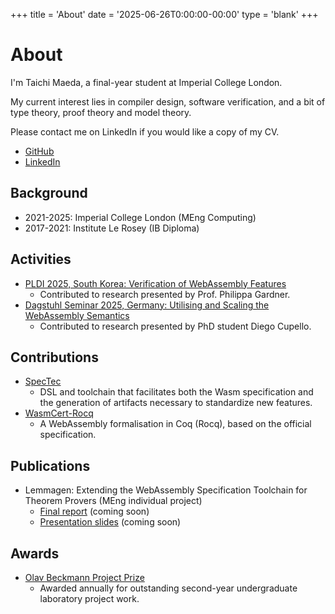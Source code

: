 +++
title = 'About'
date = '2025-06-26T0:00:00-00:00'
type = 'blank'
+++

# About

I'm Taichi Maeda, a final-year student at Imperial College London.

My current interest lies in compiler design, software verification, and a bit of type theory, proof theory and model theory.

Please contact me on LinkedIn if you would like a copy of my CV.

- [GitHub](https://github.com/taichimaeda)
- [LinkedIn](https://www.linkedin.com/in/taichi-maeda-b43348197/)

## Background

- 2021-2025: Imperial College London (MEng Computing)
- 2017-2021: Institute Le Rosey (IB Diploma)

## Activities

- [PLDI 2025, South Korea: Verification of WebAssembly Features](https://pldi25.sigplan.org/details/rpls-2025-papers/9/Verification-of-WebAssembly-Features)
  - Contributed to research presented by Prof. Philippa Gardner.
- [Dagstuhl Seminar 2025, Germany: Utilising and Scaling the WebAssembly Semantics](https://www.dagstuhl.de/seminars/seminar-calendar/seminar-details/25241)
  - Contributed to research presented by PhD student Diego Cupello.

## Contributions

- [SpecTec](https://github.com/Wasm-DSL/spectec)
  - DSL and toolchain that facilitates both the Wasm specification and the generation of artifacts necessary to standardize new features.
- [WasmCert-Rocq](https://github.com/WasmCert/WasmCert-Coq)
  - A WebAssembly formalisation in Coq (Rocq), based on the official specification.

## Publications

- Lemmagen: Extending the WebAssembly Specification Toolchain for Theorem Provers (MEng individual project)
  - [Final report](#) (coming soon)
  - [Presentation slides](#) (coming soon)

## Awards

- [Olav Beckmann Project Prize](https://www.imperial.ac.uk/computing/prospective-students/prizes/undergraduate-accordions/undergraduate-archive/)
  - Awarded annually for outstanding second-year undergraduate laboratory project work.
